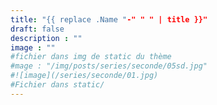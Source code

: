 ```yaml
---
title: "{{ replace .Name "-" " " | title }}"
draft: false
description : ""
image : ""
#fichier dans img de static du thème
#mage : "/img/posts/series/seconde/05sd.jpg"
#![image](/series/seconde/01.jpg)
#Fichier dans static/
---
```



